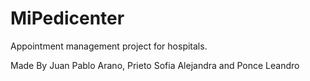 # MiPedicenter
Appointment management project for hospitals.

Made By Juan Pablo Arano, Prieto Sofia Alejandra and Ponce Leandro
